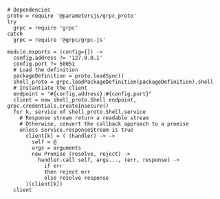 
    # Dependencies
    proto = require '@parametersjs/grpc_proto'
    try
      grpc = require 'grpc'
    catch
      grpc = require '@grpc/grpc-js'
    
    module.exports = (config={}) ->
      config.address ?= '127.0.0.1'
      config.port ?= 50051
      # Load the definition
      packageDefinition = proto.loadSync()
      shell_proto = grpc.loadPackageDefinition(packageDefinition).shell
      # Instantiate the client
      endpoint = "#{config.address}:#{config.port}"
      client = new shell_proto.Shell endpoint, grpc.credentials.createInsecure()
      for k, service of shell_proto.Shell.service
        # Response stream return a readable stream
        # Otherwise, convert the callback approach to a promise
        unless service.responseStream is true
          client[k] = ( (handler) -> ->
            self = @
            args = arguments
            new Promise (resolve, reject) ->
              handler.call self, args..., (err, response) ->
                if err
                then reject err
                else resolve response
          )(client[k])
      client
